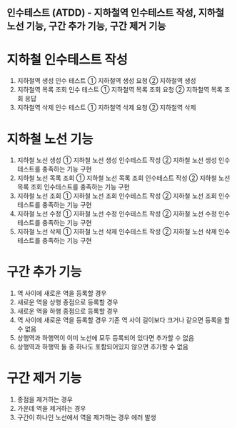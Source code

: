 ## 인수테스트 (ATDD) - 지하철역 인수테스트 작성, 지하철 노선 기능, 구간 추가 기능, 구간 제거 기능

# 지하철 인수테스트 작성
1. 지하철역 생성 인수 테스트 
   ① 지하철역 생성 요청 
   ② 지하철역 생성 
2. 지하철역 목록 조회 인수 테스트 
   ① 지하철역 목록 조회 요청 
   ② 지하철역 목록 조회 응답
3. 지하철역 삭제 인수 테스트 
   ① 지하철역 삭제 요청
   ② 지하철역 삭제

# 지하철 노선 기능
1. 지하철 노선 생성
   ① 지하철 노선 생성 인수테스트 작성 
   ② 지하철 노선 생성 인수테스트를 충족하는 기능 구현
2. 지하철 노선 목록 조회
   ① 지하철 노선 목록 조회 인수테스트 작성
   ② 지하철 노선 목록 조회 인수테스트를 충족하는 기능 구현
3. 지하철 노선 조회
   ① 지하철 노선 조회 인수테스트 작성
   ② 지하철 노선 조회 인수테스트를 충족하는 기능 구현
4. 지하철 노선 수정
   ① 지하철 노선 수정 인수테스트 작성
   ② 지하철 노선 수정 인수테스트를 충족하는 기능 구현
5. 지하철 노선 삭제
   ① 지하철 노선 삭제 인수테스트 작성
   ② 지하철 노선 삭제 인수테스트를 충족하는 기능 구현

# 구간 추가 기능
1. 역 사이에 새로운 역을 등록할 경우
2. 새로운 역을 상행 종점으로 등록할 경우
3. 새로운 역을 하행 종점으로 등록할 경우
4. 역 사이에 새로운 역을 등록할 경우 기존 역 사이 길이보다 크거나 같으면 등록을 할 수 없음
5. 상행역과 하행역이 이미 노선에 모두 등록되어 있다면 추가할 수 없음
6. 상행역과 하행역 둘 중 하나도 포함되어있지 않으면 추가할 수 없음

# 구간 제거 기능
1. 종점을 제거하는 경우
2. 가운데 역을 제거하는 경우 
3. 구간이 하나인 노선에서 역을 제거하는 경우 에러 발생